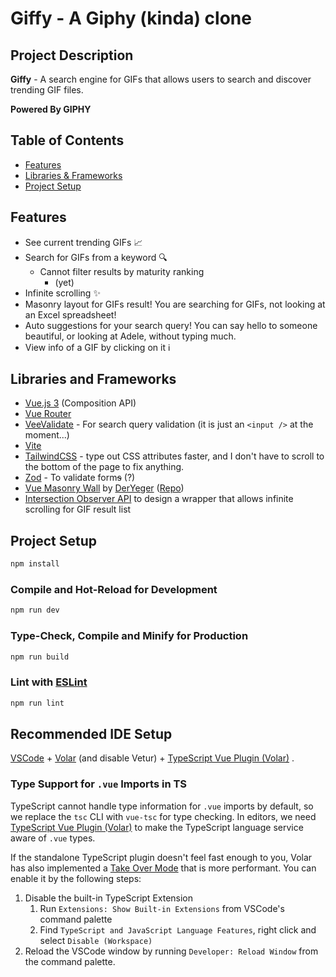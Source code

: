 # Giffy - A Giphy (kinda) clone

## Project Description

<b>Giffy</b> - A search engine for GIFs that allows users to search and discover trending GIF files.

<b>Powered By GIPHY</b>

## Table of Contents

- [Features](#features)
- [Libraries & Frameworks](#libraries-and-frameworks)
- [Project Setup](#project-setup)

## Features

- See current trending GIFs 📈
- Search for GIFs from a keyword 🔍
  - Cannot filter results by maturity ranking
    - (yet)
- Infinite scrolling ✨
- Masonry layout for GIFs result! You are searching for GIFs, not looking at an Excel spreadsheet!
- Auto suggestions for your search query! You can say hello to someone beautiful, or looking at Adele, without typing much.
- View info of a GIF by clicking on it ℹ️

## Libraries and Frameworks

- [Vue.js 3](https://vuejs.org/) (Composition API)
- [Vue Router](https://router.vuejs.org/)
- [VeeValidate](https://vee-validate.logaretm.com/v4/) - For search query validation (it is just an `<input />` at the moment...)
- [Vite](https://vitejs.dev/)
- [TailwindCSS](https://tailwindcss.com/) - type out CSS attributes faster, and I don't have to scroll to the bottom of the page to fix anything.
- [Zod](https://zod.dev/) - To validate form<s>s</s> (?)
- [Vue Masonry Wall](https://www.npmjs.com/package/@yeger/vue-masonry-wall) by [DerYeger](https://github.com/DerYeger) ([Repo](https://github.com/DerYeger/yeger))
- [Intersection Observer API](https://developer.mozilla.org/en-US/docs/Web/API/Intersection_Observer_API) to design a wrapper that allows infinite scrolling for GIF result list

## Project Setup

```sh
npm install
```

### Compile and Hot-Reload for Development

```sh
npm run dev
```

### Type-Check, Compile and Minify for Production

```sh
npm run build
```

### Lint with [ESLint](https://eslint.org/)

```sh
npm run lint
```

## Recommended IDE Setup

[VSCode](https://code.visualstudio.com/) + [Volar](https://marketplace.visualstudio.com/items?itemName=Vue.volar) (and disable Vetur) + [TypeScript Vue Plugin (Volar)](https://marketplace.visualstudio.com/items?itemName=Vue.vscode-typescript-vue-plugin) .

### Type Support for `.vue` Imports in TS

TypeScript cannot handle type information for `.vue` imports by default, so we replace the `tsc` CLI with `vue-tsc` for type checking. In editors, we need [TypeScript Vue Plugin (Volar)](https://marketplace.visualstudio.com/items?itemName=Vue.vscode-typescript-vue-plugin) to make the TypeScript language service aware of `.vue` types.

If the standalone TypeScript plugin doesn't feel fast enough to you, Volar has also implemented a [Take Over Mode](https://github.com/johnsoncodehk/volar/discussions/471#discussioncomment-1361669) that is more performant. You can enable it by the following steps:

1. Disable the built-in TypeScript Extension
   1. Run `Extensions: Show Built-in Extensions` from VSCode's command palette
   2. Find `TypeScript and JavaScript Language Features`, right click and select `Disable (Workspace)`
2. Reload the VSCode window by running `Developer: Reload Window` from the command palette.
